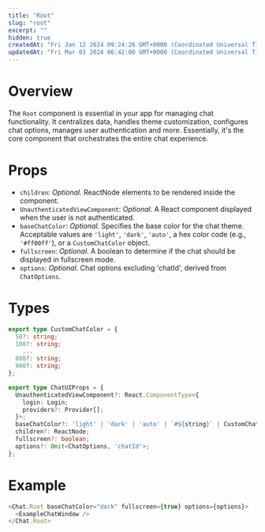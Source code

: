 ```yaml
---
title: "Root"
slug: "root"
excerpt: ""
hidden: true
createdAt: "Fri Jan 12 2024 09:24:26 GMT+0000 (Coordinated Universal Time)"
updatedAt: "Fri Mar 01 2024 06:42:00 GMT+0000 (Coordinated Universal Time)"
---
```

# Overview

The `Root` component is essential in your app for managing chat functionality. It centralizes data, handles theme customization, configures chat options, manages user authentication and more. Essentially, it's the core component that orchestrates the entire chat experience.

# Props

- `children`: _Optional_. ReactNode elements to be rendered inside the component.
- `UnauthenticatedViewComponent`: _Optional_. A React component displayed when the user is not authenticated.
- `baseChatColor`: _Optional_. Specifies the base color for the chat theme. Acceptable values are `'light'`, `'dark'`, `'auto'`, a hex color code (e.g., `'#ff00ff'`), or a `CustomChatColor` object.
- `fullscreen`: _Optional_. A boolean to determine if the chat should be displayed in fullscreen mode.
- `options`: _Optional_. Chat options excluding 'chatId', derived from `ChatOptions`.

# Types

```typescript
export type CustomChatColor = {
  50?: string;
  100?: string;
	...
  800?: string;
  900?: string;
};

export type ChatUIProps = {
  UnauthenticatedViewComponent?: React.ComponentType<{
    login: Login;
    providers?: Provider[];
  }>;
  baseChatColor?: 'light' | 'dark' | 'auto' | `#${string}` | CustomChatColor;
  children?: ReactNode;
  fullscreen?: boolean;
  options?: Omit<ChatOptions, 'chatId'>;
};
```

# Example

```typescript
<Chat.Root baseChatColor="dark" fullscreen={true} options={options}>
  <ExampleChatWindow />
</Chat.Root>
```
